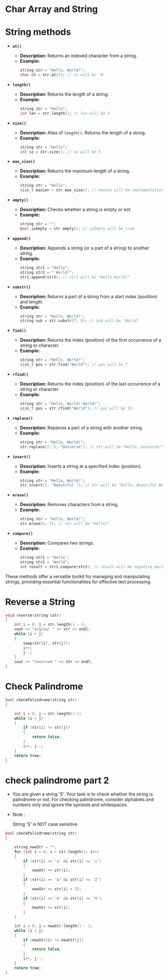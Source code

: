 # Char Array and String

# String methods

- **`at()`**
  - **Description:** Returns an indexed character from a string.
  - **Example:**
    ```cpp
    string str = "Hello, World!";
    char ch = str.at(7); // ch will be 'W'
    ```

- **`length()`**
  - **Description:** Returns the length of a string.
  - **Example:**
    ```cpp
    string str = "Hello";
    int len = str.length(); // len will be 5
    ```

- **`size()`**
  - **Description:** Alias of `length()`. Returns the length of a string.
  - **Example:**
    ```cpp
    string str = "Hello";
    int sz = str.size(); // sz will be 5
    ```

- **`max_size()`**
  - **Description:** Returns the maximum length of a string.
  - **Example:**
    ```cpp
    string str = "Hello";
    size_t maxLen = str.max_size(); // maxLen will be implementation-defined, often very large
    ```

- **`empty()`**
  - **Description:** Checks whether a string is empty or not.
  - **Example:**
    ```cpp
    string str = "";
    bool isEmpty = str.empty(); // isEmpty will be true
    ```

- **`append()`**
  - **Description:** Appends a string (or a part of a string) to another string.
  - **Example:**
    ```cpp
    string str1 = "Hello";
    string str2 = " World!";
    str1.append(str2); // str1 will be "Hello World!"
    ```

- **`substr()`**
  - **Description:** Returns a part of a string from a start index (position) and length.
  - **Example:**
    ```cpp
    string str = "Hello, World!";
    string sub = str.substr(7, 5); // sub will be "World"
    ```

- **`find()`**
  - **Description:** Returns the index (position) of the first occurrence of a string or character.
  - **Example:**
    ```cpp
    string str = "Hello, World!";
    size_t pos = str.find("World"); // pos will be 7
    ```

- **`rfind()`**
  - **Description:** Returns the index (position) of the last occurrence of a string or character.
  - **Example:**
    ```cpp
    string str = "Hello, World! World!";
    size_t pos = str.rfind("World"); // pos will be 13
    ```

- **`replace()`**
  - **Description:** Replaces a part of a string with another string.
  - **Example:**
    ```cpp
    string str = "Hello, World!";
    str.replace(7, 5, "Universe"); // str will be "Hello, Universe!"
    ```

- **`insert()`**
  - **Description:** Inserts a string at a specified index (position).
  - **Example:**
    ```cpp
    string str = "Hello, World!";
    str.insert(7, "Beautiful "); // str will be "Hello, Beautiful World!"
    ```

- **`erase()`**
  - **Description:** Removes characters from a string.
  - **Example:**
    ```cpp
    string str = "Hello, World!";
    str.erase(5, 7); // str will be "Hello!"
    ```

- **`compare()`**
  - **Description:** Compares two strings.
  - **Example:**
    ```cpp
    string str1 = "Hello";
    string str2 = "World";
    int result = str1.compare(str2); // result will be negative because "Hello" < "World"
    ```

These methods offer a versatile toolkit for managing and manipulating strings, providing essential functionalities for effective text processing.

# Reverse a String

```cpp
void reverse(string &str)
{
    int i = 0, j = str.length() - 1;
    cout << "orginal " << str << endl;
    while (i < j)
    {
        swap(str[i], str[j]);
        i++;
        j--;
    }
    cout << "reversed " << str << endl;
}

```

# Check Palindrome

```cpp
bool checkPalindrome(string str)
{

    int i = 0, j = str.length()-1;
    while (i < j)
    {
        if (str[i] != str[j])
        {
            return false;
        }
        i++, j--;
    }
    return true;
}
```

# check palindrome part 2

- You are given a string 'S'. Your task is to check whether the string is palindrome or not. For checking palindrome, consider alphabets and numbers only and ignore the symbols and whitespaces.

- Note :

   String 'S' is NOT case sensitive

```cpp
bool checkPalindrome(string str)
{

    string newStr = "";
    for (int i = 0; i < str.length(); i++)
    {
        if (str[i] >= 'a' && str[i] <= 'z')
        {
            newStr += str[i];
        }
        if (str[i] >= 'A' && str[i] <= 'Z')
        {
            newStr += str[i] + 32;
        }
        if (str[i] >= '0' && str[i] <= '9')
        {
            newStr += str[i];
        }
    }

    int i = 0, j = newStr.length() - 1;
    while (i < j)
    {
        if (newStr[i] != newStr[j])
        {
            return false;
        }
        i++, j--;
    }
    return true;
}

```

# 

```cpp

```

# 

```cpp

```

# 

```cpp

```

# 

```cpp

```

# 

```cpp

```

# 

```cpp

```

# 

```cpp

```

# 

```cpp

```

# 

```cpp

```

# 

```cpp

```

# 

```cpp

```

# 

```cpp

```

# 

```cpp

```

# 

```cpp

```

# 

```cpp

```

# 

```cpp

```

# 

```cpp

```

# 

```cpp

```

# 

```cpp

```

# 

```cpp

```

# 

```cpp

```



